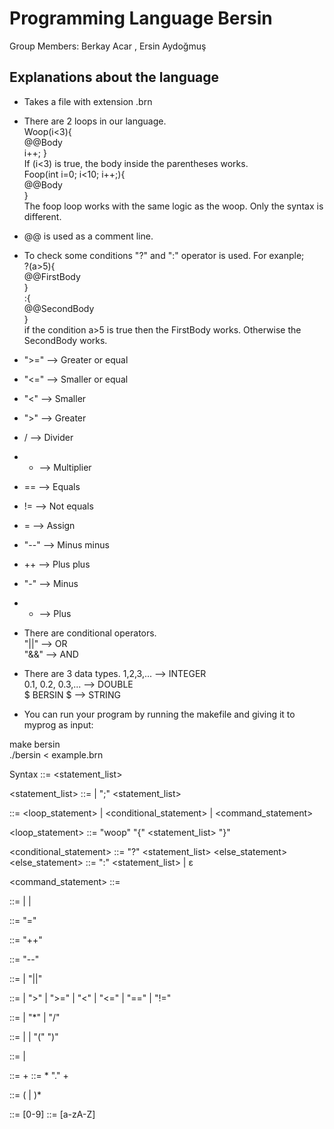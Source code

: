 # Programming Language Bersin
Group Members: Berkay Acar , Ersin Aydoğmuş

## Explanations about the language

- Takes a file with extension .brn
- There are 2 loops in our language.      
  Woop(i<3){          
  @@Body      
  i++;
}  
If (i<3) is true, the body inside the parentheses works.                  
Foop(int i=0; i<10; i++;){            
@@Body          
}  
The foop loop works with the same logic as the woop. Only the syntax is different.
- @@ is used as a comment line.    
- To check some conditions "?" and ":" operator is used. For exanple;     
?(a>5){   
@@FirstBody      
}   
:{    
@@SecondBody   
}     
if the condition a>5 is true then the FirstBody works. Otherwise the SecondBody works.    
- ">=" --> Greater or equal   
- "<=" --> Smaller or equal   
- "<" --> Smaller   
- ">" --> Greater   
- / --> Divider   
- * --> Multiplier  
- == --> Equals   
- != --> Not equals   
- = --> Assign  
- "--" --> Minus minus  
- ++ --> Plus plus  
- "-" --> Minus 
- + --> Plus
- There are conditional operators.    
"||" --> OR     
"&&" --> AND    
- There are 3 data types.
1,2,3,... --> INTEGER   
0.1, 0.2, 0.3,... --> DOUBLE    
$ BERSIN $  --> STRING    

- You can run your program by running the makefile and giving it to myprog as input:

make bersin   
 ./bersin < example.brn     



Syntax
<program>        ::= <statement_list>

<statement_list> ::= <statement>
                   | <statement> ";" <statement_list>

<statement>      ::= <loop_statement>
                   | <conditional_statement>
                   | <command_statement>

<loop_statement> ::= "woop" <expression> "{" <statement_list> "}"

<conditional_statement> ::= "?" <expression> <statement_list> <else_statement>
<else_statement> ::= ":" <statement_list> | ε

<command_statement> ::= <identifier> <command>

<command>        ::= <assignment>
                   | <increment>
                   | <decrement>

<assignment>     ::= "=" <expression>

<increment>      ::= "++"

<decrement>      ::= "--"

<expression>     ::= <comparison>
                   | <comparison> "||" <comparison>

<comparison>     ::= <term>
                   | <term> ">" <term>
                   | <term> ">=" <term>
                   | <term> "<" <term>
                   | <term> "<=" <term>
                   | <term> "==" <term>
                   | <term> "!=" <term>

<term>           ::= <factor>
                   | <factor> "*" <factor>
                   | <factor> "/" <factor>

<factor>         ::= <number>
                   | <identifier>
                   | "(" <expression> ")"

<number>         ::= <integer> | <double>

<integer>        ::= <digit>+
<double>         ::= <digit>* "." <digit>+

<identifier>     ::= <letter> (<letter> | <digit>)*

<digit>          ::= [0-9]
<letter>         ::= [a-zA-Z]